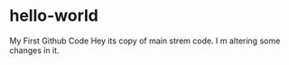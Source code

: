 # hello-world
My First Github Code
Hey its copy of main strem code.
I m altering some changes in it.
